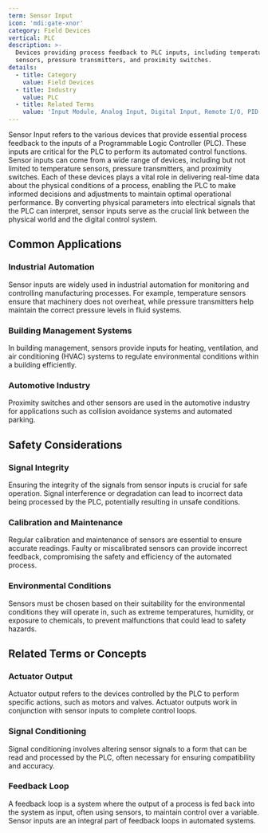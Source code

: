 ```yaml
---
term: Sensor Input
icon: 'mdi:gate-xnor'
category: Field Devices
vertical: PLC
description: >-
  Devices providing process feedback to PLC inputs, including temperature
  sensors, pressure transmitters, and proximity switches.
details:
  - title: Category
    value: Field Devices
  - title: Industry
    value: PLC
  - title: Related Terms
    value: 'Input Module, Analog Input, Digital Input, Remote I/O, PID Control'
---
```

Sensor Input refers to the various devices that provide essential process feedback to the inputs of a Programmable Logic Controller (PLC). These inputs are critical for the PLC to perform its automated control functions. Sensor inputs can come from a wide range of devices, including but not limited to temperature sensors, pressure transmitters, and proximity switches. Each of these devices plays a vital role in delivering real-time data about the physical conditions of a process, enabling the PLC to make informed decisions and adjustments to maintain optimal operational performance. By converting physical parameters into electrical signals that the PLC can interpret, sensor inputs serve as the crucial link between the physical world and the digital control system.

## Common Applications

### Industrial Automation
Sensor inputs are widely used in industrial automation for monitoring and controlling manufacturing processes. For example, temperature sensors ensure that machinery does not overheat, while pressure transmitters help maintain the correct pressure levels in fluid systems.

### Building Management Systems
In building management, sensors provide inputs for heating, ventilation, and air conditioning (HVAC) systems to regulate environmental conditions within a building efficiently.

### Automotive Industry
Proximity switches and other sensors are used in the automotive industry for applications such as collision avoidance systems and automated parking.

## Safety Considerations

### Signal Integrity
Ensuring the integrity of the signals from sensor inputs is crucial for safe operation. Signal interference or degradation can lead to incorrect data being processed by the PLC, potentially resulting in unsafe conditions.

### Calibration and Maintenance
Regular calibration and maintenance of sensors are essential to ensure accurate readings. Faulty or miscalibrated sensors can provide incorrect feedback, compromising the safety and efficiency of the automated process.

### Environmental Conditions
Sensors must be chosen based on their suitability for the environmental conditions they will operate in, such as extreme temperatures, humidity, or exposure to chemicals, to prevent malfunctions that could lead to safety hazards.

## Related Terms or Concepts

### Actuator Output
Actuator output refers to the devices controlled by the PLC to perform specific actions, such as motors and valves. Actuator outputs work in conjunction with sensor inputs to complete control loops.

### Signal Conditioning
Signal conditioning involves altering sensor signals to a form that can be read and processed by the PLC, often necessary for ensuring compatibility and accuracy.

### Feedback Loop
A feedback loop is a system where the output of a process is fed back into the system as input, often using sensors, to maintain control over a variable. Sensor inputs are an integral part of feedback loops in automated systems.
